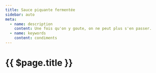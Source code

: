 ```yaml
---
title: Sauce piquante fermentée
sidebar: auto
meta:
  - name: description
    content: Une fois qu'on y goute, on ne peut plus s'en passer.
  - name: keywords
    content: condiments
---
```

# {{ $page.title }}
